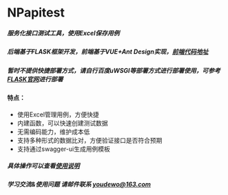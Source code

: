 # NPapitest
##### 服务化接口测试工具，使用Excel保存用例
##### 后端基于FLASK框架开发，前端基于VUE+Ant Design实现，[前端代码地址](https://github.com/Night-Parrot/NPapitest-ui "前端代码地址")
##### 暂时不提供快捷部署方式，请自行百度uWSGI等部署方式进行部署使用，可参考[FLASK官网](https://dormousehole.readthedocs.io/en/latest/deploying/index.html "FLASK官网")进行部署
#### 特点：
- 使用Excel管理用例，方便快捷
- 内建函数，可以快速创建测试数据
- 无需编码能力，维护成本低
- 支持多种形式的数据比对，方便验证接口是否符合预期
- 支持通过swagger-ui生成用例模板


##### 具体操作可以查看[使用说明](https://docs.qq.com/doc/DRWpQUHJBR0lncG1n "使用说明")


##### 学习交流&使用问题  请邮件联系  youdewo@163.com
